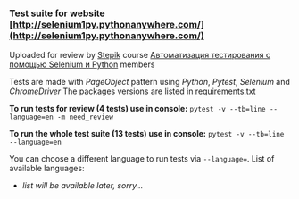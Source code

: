 ### Test suite for website [http://selenium1py.pythonanywhere.com/](http://selenium1py.pythonanywhere.com/)

Uploaded for review by [Stepik](https://stepik.org) course [Автоматизация тестирования с помощью Selenium и Python](https://stepik.org/lesson/201964/) members

Tests are made with *PageObject* pattern using *Python*, *Pytest*, *Selenium* and *ChromeDriver*
The packages versions are listed in [requirements.txt](/requirements.txt)


**To run tests for review (4 tests) use in console:**
`pytest -v --tb=line --language=en -m need_review`

**To run the whole test suite (13 tests) use in console:**
`pytest -v --tb=line --language=en`


You can choose a different language to run tests via `--language=`.
List of available languages:
+ *list will be available later, sorry...*